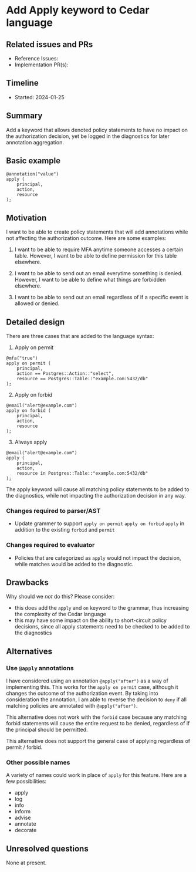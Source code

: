 # Add Apply keyword to Cedar language

## Related issues and PRs

- Reference Issues: 
- Implementation PR(s): 

## Timeline

- Started: 2024-01-25

## Summary

Add a keyword that allows denoted policy statements to have no impact on the
authorization decision, yet be logged in the diagnostics for later annotation
aggregation.

## Basic example

```cedar
@annotation("value")
apply (
    principal,
    action,
    resource
);
```

## Motivation

I want to be able to create policy statements that will add annotations while
not affecting the authorization outcome.  Here are some examples:

1. I want to be able to require MFA anytime someone accesses a certain table.
However, I want to be able to define permission for this table elsewhere.

2. I want to be able to send out an email everytime something is denied.
However, I want to be able to define what things are forbidden elsewhere.

3. I want to be able to send out an email regardless of if a specific event
is allowed or denied.

## Detailed design

There are three cases that are added to the language syntax:

1. Apply on permit

```cedar
@mfa("true")
apply on permit (
    principal,
    action == Postgres::Action::"select",
    resource == Postgres::Table::"example.com:5432/db"
);
```

2. Apply on forbid

```cedar
@email("alert@example.com")
apply on forbid (
    principal,
    action,
    resource
);
```

3. Always apply

```cedar
@email("alert@example.com")
apply (
    principal,
    action,
    resource in Postgres::Table::"example.com:5432/db"
);
```

The apply keyword will cause all matching policy statements to be added to the
diagnostics, while not impacting the authorization decision in any way.

### Changes required to parser/AST

- Update grammer to support `apply on permit` `apply on forbid` `apply` in
  addition to the existing `forbid` and `permit`

### Changes required to evaluator

- Policies that are categorized as `apply` would not impact the decision, while matches
would be added to the diagnostic.

## Drawbacks

Why should we *not* do this? Please consider:

- this does add the `apply` and `on` keyword to the grammar, thus increasing the
complexity of the Cedar language
- this may have some impact on the ability to short-circuit policy decisions,
since all apply statements need to be checked to be added to the diagnostics

## Alternatives

### Use `@apply` annotations

I have considered using an annotation `@apply("after")` as a way of implementing
this.  This works for the `apply on permit` case, although it changes the
outcome of the authorization event.  By taking into consideration the
annotation, I am able to reverse the decision to `deny` if all matching policies
are annotated with `@apply("after")`.

This alternative does not work with the `forbid` case because any matching
forbid statements will cause the entire request to be denied, regardless of if
the principal should be permitted.

This alternative does not support the general case of applying regardless of
permit / forbid.

### Other possible names

A variety of names could work in place of `apply` for this feature.  Here are
a few possibilities:

- apply
- log
- info
- inform
- advise
- annotate
- decorate

## Unresolved questions

None at present.
